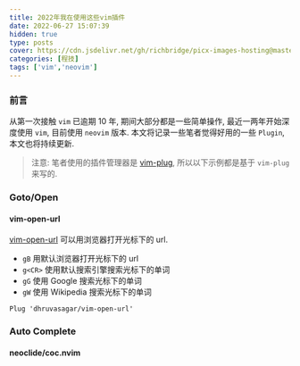 ```yaml
---
title: 2022年我在使用这些vim插件
date: 2022-06-27 15:07:39
hidden: true
type: posts
cover: https://cdn.jsdelivr.net/gh/richbridge/picx-images-hosting@master/thumbnail/程技.jpg
categories: [程技]
tags: ['vim','neovim']
---
```


### 前言
从第一次接触 `vim` 已逾期 10 年, 期间大部分都是一些简单操作,
最近一两年开始深度使用 `vim`, 目前使用 `neovim` 版本.
本文将记录一些笔者觉得好用的一些 `Plugin`, 本文也将持续更新.

<!--more-->

> 注意: 笔者使用的插件管理器是 [vim-plug](https://github.com/junegunn/vim-plug),
所以以下示例都是基于 `vim-plug` 来写的.

### Goto/Open
#### vim-open-url
[vim-open-url](https://github.com/dhruvasagar/vim-open-url)
可以用浏览器打开光标下的 url. 

- `gB` 用默认浏览器打开光标下的 url
- `g<CR>` 使用默认搜索引擎搜索光标下的单词
- `gG` 使用 Google 搜索光标下的单词
- `gW` 使用 Wikipedia 搜索光标下的单词

```vim
Plug 'dhruvasagar/vim-open-url'
```

### Auto Complete
#### neoclide/coc.nvim

